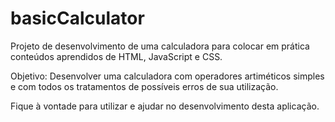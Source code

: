 # basicCalculator
Projeto de desenvolvimento de uma calculadora para colocar em prática conteúdos aprendidos de HTML, JavaScript e CSS.

Objetivo: Desenvolver uma calculadora com operadores artiméticos simples e com todos os tratamentos de possíveis erros de sua utilização.

Fique à vontade para utilizar e ajudar no desenvolvimento desta aplicação.
